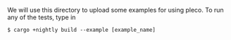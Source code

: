 We will use this directory to upload some examples for using pleco. To run any of the tests, type in

```
$ cargo +nightly build --example [example_name]
```
